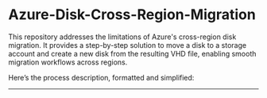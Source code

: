 # Azure-Disk-Cross-Region-Migration
This repository addresses the limitations of Azure's cross-region disk migration. It provides a step-by-step solution to move a disk to a storage account and create a new disk from the resulting VHD file, enabling smooth migration workflows across regions.

Here’s the process description, formatted and simplified:

---

